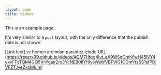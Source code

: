 ```yaml
---
layout: page
title: Videos
---
```


This is an example page!

It's very similar to a `post` layout, with the only difference that the publish date is not shown!

[Link text] ve hemen ardından parantez içinde URL (https://reverx99.github.io/videos/AQM7Htog4Ivt_eX9WSqCmhYwH45lVY4ykvFFsTQM4GQ5VnYgair2rx3YcNEB0IlYf9yeWsWVBFWG1OGmYtz5S1afPDjVFZTJyeZxoMk.m)